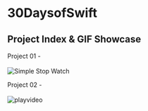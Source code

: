 # 30DaysofSwift

## Project Index & GIF Showcase ##

Project 01 - <br><br> ![Simple Stop Watch](https://user-images.githubusercontent.com/80515499/159593552-13110b9a-30be-48d5-95e1-0cdc0158371f.gif)

Project 02 - <br><br> ![playvideo](https://user-images.githubusercontent.com/80515499/159593560-c9819b1e-ee3b-4767-839e-3a43cb190089.gif)


